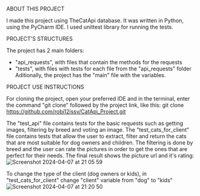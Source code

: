 ABOUT THIS PROJECT

I made this project using TheCatApi database. It was written in Python, using the PyCharm IDE. I used unittest library for running the tests. 

PROJECT'S STRUCTURES

The project has 2 main folders:
- "api_requests", with files that contain the methods for the requests
- "tests", with files with tests for each file from the "api_requests" folder
Aditionally, the project has the "main" file with the variables. 

PROJECT USE INSTRUCTIONS

For cloning the project, open your preferred IDE and in the terminal, enter the command "git clone" followed by the project link, like this: 
git clone https://github.com/robi12issv/CatApi_Project.git

The "test_api" file contains tests for the basic requests such as getting images, filtering by breed and voting an image.
The "test_cats_for_client" file contains tests that allow the user to extract, filter and return the cats that are most suitable for dog owners and children.
The filtering is done by breed and the user can rate the pictures in order to get the ones that are perfect for their needs. 
The final result shows the picture url and it's rating:
![Screenshot 2024-04-07 at 21 05 59](https://github.com/robi12issv/CatApi_Project/assets/160391019/958765a0-5e46-45a7-943d-ef3a5e1c6d3b)

To change the type of the client (dog owners or kids), in "test_cats_for_client" change "client" variable from "dog" to "kids"
![Screenshot 2024-04-07 at 21 20 50](https://github.com/robi12issv/CatApi_Project/assets/160391019/0693e9a7-e215-4e20-a619-60b544a9b11f)
